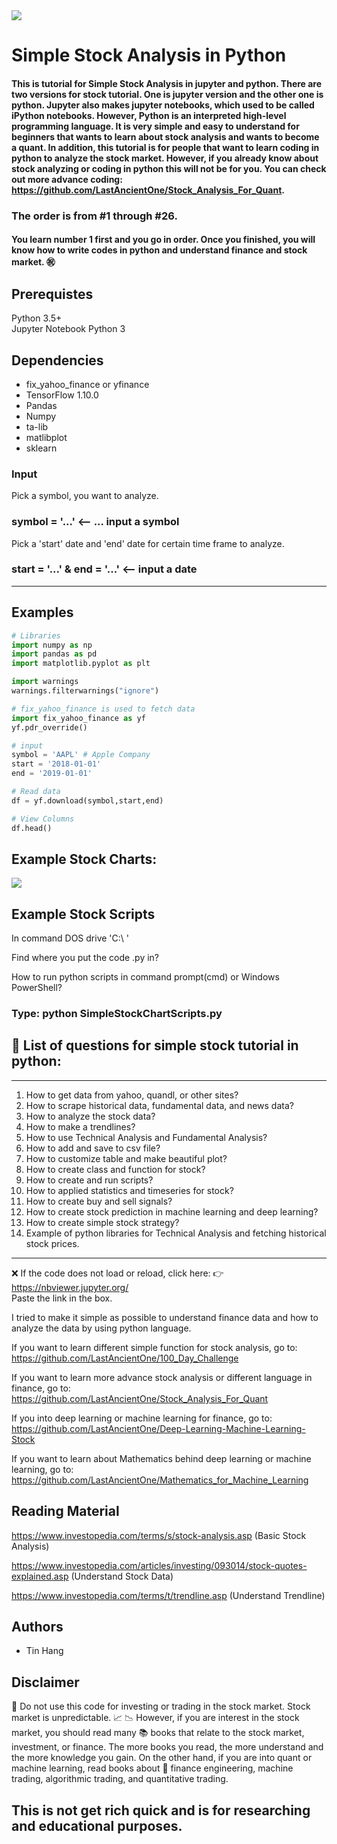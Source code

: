 <img src="Title.PNG">

# Simple Stock Analysis in Python

#### This is tutorial for Simple Stock Analysis in jupyter and python. There are two versions for stock tutorial. One is jupyter version and the other one is python. Jupyter also makes jupyter notebooks, which used to be called iPython notebooks.  However, Python is an interpreted high-level programming language. It is very simple and easy to understand for beginners that wants to learn about stock analysis and wants to become a quant. In addition, this tutorial is for people that want to learn coding in python to analyze the stock market. However, if you already know about stock analyzing or coding in python this will not be for you. You can check out more advance coding: https://github.com/LastAncientOne/Stock_Analysis_For_Quant.  

### The order is from #1 through #26.
#### You learn number 1 first and you go in order. Once you finished, you will know how to write codes in python and understand finance and stock market. :congratulations:

## Prerequistes
Python 3.5+  
Jupyter Notebook Python 3  

## Dependencies  
* fix_yahoo_finance or yfinance  
* TensorFlow 1.10.0  
* Pandas  
* Numpy  
* ta-lib  
* matlibplot  
* sklearn    
 

### Input
Pick a symbol, you want to analyze. 

### symbol = '...' <-- ... input a symbol

Pick a 'start' date and 'end' date for certain time frame to analyze. 

### start = '...' & end = '...' <-- input a date
______________________________________________________________________________________________________________________________
## Examples 
```python
# Libraries
import numpy as np
import pandas as pd
import matplotlib.pyplot as plt

import warnings
warnings.filterwarnings("ignore")

# fix_yahoo_finance is used to fetch data 
import fix_yahoo_finance as yf
yf.pdr_override()

# input
symbol = 'AAPL' # Apple Company
start = '2018-01-01'
end = '2019-01-01'

# Read data 
df = yf.download(symbol,start,end)

# View Columns
df.head()
```

## Example Stock Charts:
<img src="stock_chart.png">

## Example Stock Scripts
In command DOS drive 'C:\ ' 

Find where you put the code .py in?

How to run python scripts in command prompt(cmd) or Windows PowerShell?

### Type: python SimpleStockChartScripts.py

## &#x1F34E; List of questions for simple stock tutorial in python:
______________________________________________________________________________________________________________________________
  1. How to get data from yahoo, quandl, or other sites?
  2. How to scrape historical data, fundamental data, and news data?
  3. How to analyze the stock data?
  4. How to make a trendlines?
  5. How to use Technical Analysis and Fundamental Analysis?
  6. How to add and save to csv file?
  7. How to customize table and make beautiful plot?
  8. How to create class and function for stock?
  9. How to create and run scripts?
  10. How to applied statistics and timeseries for stock?
  11. How to create buy and sell signals? 
  12. How to create stock prediction in machine learning and deep learning?
  13. How to create simple stock strategy?
  14. Example of python libraries for Technical Analysis and fetching historical stock prices.

______________________________________________________________________________________________________________________________

:x: If the code does not load or reload, click here: :point_right: https://nbviewer.jupyter.org/  
Paste the link in the box.   

I tried to make it simple as possible to understand finance data and how to analyze the data by using python language.

If you want to learn different simple function for stock analysis, go to:
https://github.com/LastAncientOne/100_Day_Challenge

If you want to learn more advance stock analysis or different language in finance, go to:
https://github.com/LastAncientOne/Stock_Analysis_For_Quant

If you into deep learning or machine learning for finance, go to:
https://github.com/LastAncientOne/Deep-Learning-Machine-Learning-Stock

If you want to learn about Mathematics behind deep learning or machine learning, go to:
https://github.com/LastAncientOne/Mathematics_for_Machine_Learning

## Reading Material
https://www.investopedia.com/terms/s/stock-analysis.asp (Basic Stock Analysis)

https://www.investopedia.com/articles/investing/093014/stock-quotes-explained.asp (Understand Stock Data)

https://www.investopedia.com/terms/t/trendline.asp (Understand Trendline)

## Authors
* Tin Hang

## Disclaimer
&#x1F53B; Do not use this code for investing or trading in the stock market. Stock market is unpredictable. :chart_with_upwards_trend: :chart_with_downwards_trend:  However, if you are interest in the stock market, you should read many :books: books that relate to the stock market, investment, or finance. The more books you read, the more understand and the more knowledge you gain. On the other hand, if you are into quant or machine learning, read books about :blue_book: finance engineering, machine trading, algorithmic trading, and quantitative trading. 

## This is not get rich quick and is for researching and educational purposes.
